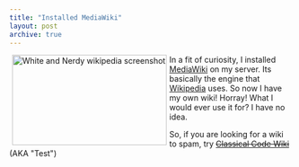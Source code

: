 ```yaml
---
title: "Installed MediaWiki"
layout: post
archive: true
---
```


<a href="{{ site.url }}/uploads/2007/11/white_nerdy_you_suck_cropped.jpg" title="White and Nerdy wikipedia screenshot"><img src="{{ site.url }}/uploads/2007/11/white_nerdy_you_suck_cropped.jpg" alt="White and Nerdy wikipedia screenshot" align="left" height="161" hspace="5" width="275" /></a>In a fit of curiosity, I installed <a href="http://www.mediawiki.org/wiki/MediaWiki">MediaWiki</a> on my server. Its basically the engine that <a href="http://en.wikipedia.org/wiki/Main_Page">Wikipedia</a> uses. So now I have my own wiki! Horray! What I would ever use it for? I have no idea.

So, if you are looking for a wiki to spam, try <s><a href="http://www.classicalcode.com/wiki/" title="Classical Code Wiki">Classical Code Wiki</a></s> (AKA "Test")

